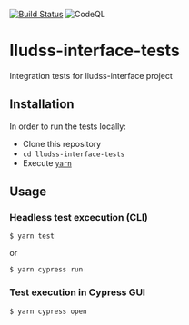 [![Build Status](https://travis-ci.org/Universiteitsbibliotheek/lludss-interface-tests.svg?branch=master)](https://travis-ci.org/Universiteitsbibliotheek/lludss-interface-tests)
![CodeQL](https://github.com/Universiteitsbibliotheek/lludss-interface-tests/workflows/CodeQL/badge.svg)

# lludss-interface-tests

Integration tests for lludss-interface project

## Installation

In order to run the tests locally:

* Clone this repository
* `cd lludss-interface-tests`
* Execute [`yarn`](https://yarnpkg.com/)

## Usage

### Headless test excecution (CLI)

```
$ yarn test
```

or

```
$ yarn cypress run
```

### Test execution in Cypress GUI

```
$ yarn cypress open
```

